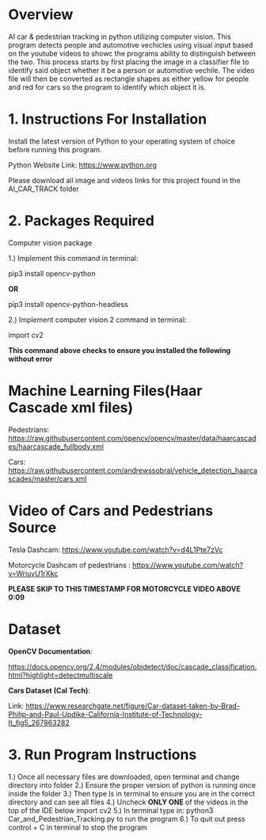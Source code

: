 # Overview

 AI car &amp; pedestrian tracking in python utilizing computer vision. This program detects people and automotive vechicles using visual input based on the youtube videos to showc the programs ability to distinguish between the two. This process starts by first placing the image in a classifier file to identify said object whether it be a person or automotive vechile. The video file will then be converted as rectangle shapes as either yellow for people and red for cars so the program to identify which object it is.
 
 
 # 1. Instructions For Installation
 
 Install the latest version of Python to your operating system of choice before running this program.
 
 Python Website Link: https://www.python.org 
 
 Please download all image and videos links for this project found in the AI_CAR_TRACK folder
 
# 2. Packages Required
 
 Computer vision package
 
 1.) Implement this command in terminal: 
 
 pip3 install opencv-python 
 
 <strong> OR </strong>
 
 pip3 install opencv-python-headless
 
 
 2.) Implement computer vision 2 command in terminal: 
 
 import cv2  
 
 **This command above checks to ensure you installed the following without error**
 
 
# Machine Learning Files(Haar Cascade xml files)
 
Pedestrians:
https://raw.githubusercontent.com/opencv/opencv/master/data/haarcascades/haarcascade_fullbody.xml

Cars:
https://raw.githubusercontent.com/andrewssobral/vehicle_detection_haarcascades/master/cars.xml

# Video of Cars and Pedestrians Source

Tesla Dashcam: https://www.youtube.com/watch?v=d4L1Pte7zVc

Motorcycle Dashcam of pedestrians : https://www.youtube.com/watch?v=WriuvU1rXkc   

**PLEASE SKIP TO THIS TIMESTAMP FOR MOTORCYCLE VIDEO ABOVE 0:09**
 
 # Dataset
 
 <b>OpenCV Documentation</b>:
 
 https://docs.opencv.org/2.4/modules/objdetect/doc/cascade_classification.html?highlight=detectmultiscale
 
 <p></p>
 
 <b>Cars Dataset (Cal Tech)</b>:
 
Link: https://www.researchgate.net/figure/Car-dataset-taken-by-Brad-Philip-and-Paul-Updike-California-Institute-of-Technology-It_fig5_267863282
 
# 3. Run Program Instructions

1.) Once all necessary files are downloaded, open terminal and change directory into folder
2.) Ensure the proper version of python is running once inside the folder
3.) Then type ls in terminal to ensure you are in the correct directory and can see all files
4.) Uncheck <strong>ONLY ONE</strong> of the videos in the top of the IDE below import cv2
5.) In terminal type in: python3 Car_and_Pedestrian_Tracking.py to run the program
6.) To quit out press control + C  in terminal to stop the program

